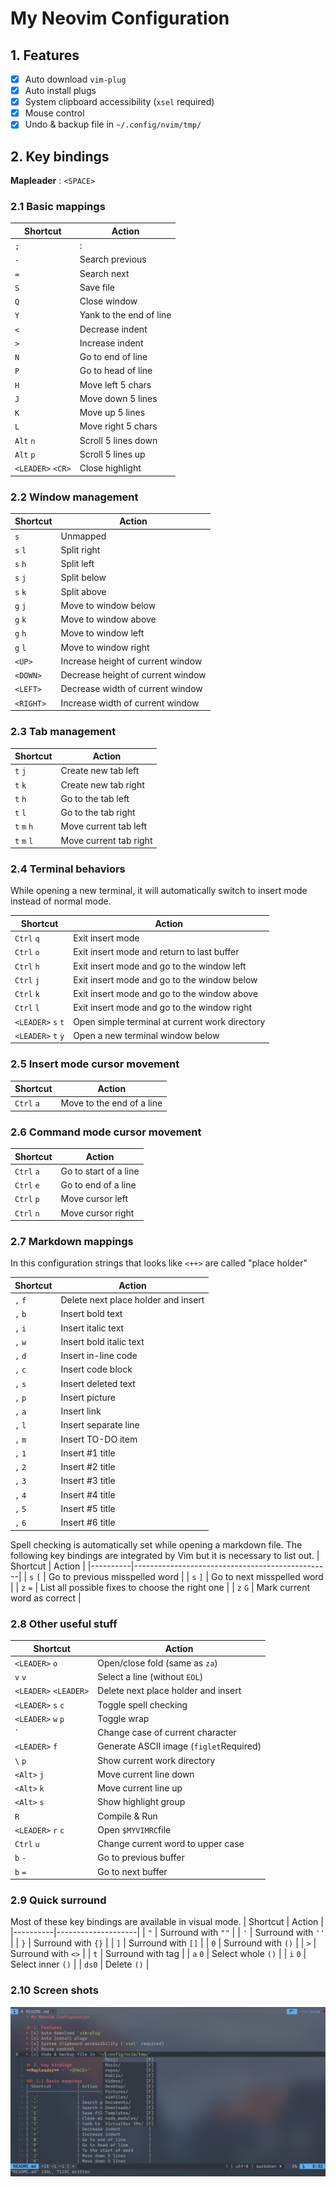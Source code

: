 # My Neovim Configuration

## 1. Features
* [x] Auto download `vim-plug`
* [x] Auto install plugs
* [x] System clipboard accessibility (`xsel` required)
* [x] Mouse control
* [x] Undo & backup file in `~/.config/nvim/tmp/`

## 2. Key bindings
**Mapleader** : `<SPACE>`

### 2.1 Basic mappings
| Shortcut          | Action                  |
|-------------------|-------------------------|
| `;`               | :                       |
| `-`               | Search previous         |
| `=`               | Search next             |
| `S`               | Save file               |
| `Q`               | Close window            |
| `Y`               | Yank to the end of line |
| `<`               | Decrease indent         |
| `>`               | Increase indent         |
| `N`               | Go to end of line       |
| `P`               | Go to head of line      |
| `H`               | Move left 5 chars       |
| `J`               | Move down 5 lines       |
| `K`               | Move up 5 lines         |
| `L`               | Move right 5 chars      |
| `Alt` `n`         | Scroll 5 lines down     |
| `Alt` `p`         | Scroll 5 lines up       |
| `<LEADER>` `<CR>` | Close highlight         |

### 2.2 Window management
| Shortcut  | Action                            |
|-----------|-----------------------------------|
| `s`       | Unmapped                          |
| `s` `l`   | Split right                       |
| `s` `h`   | Split left                        |
| `s` `j`   | Split below                       |
| `s` `k`   | Split above                       |
| `g` `j`   | Move to window below              |
| `g` `k`   | Move to window above              |
| `g` `h`   | Move to window left               |
| `g` `l`   | Move to window right              |
| `<UP>`    | Increase height of current window |
| `<DOWN>`  | Decrease height of current window |
| `<LEFT>`  | Decrease width of current window  |
| `<RIGHT>` | Increase width of current window  |

### 2.3 Tab management
| Shortcut    | Action                 |
|-------------|------------------------|
| `t` `j`     | Create new tab left    |
| `t` `k`     | Create new tab right   |
| `t` `h`     | Go to the tab left     |
| `t` `l`     | Go to the tab right    |
| `t` `m` `h` | Move current tab left  |
| `t` `m` `l` | Move current tab right |

### 2.4 Terminal behaviors
While opening a new terminal, it will automatically switch to insert mode instead of normal mode.

| Shortcut           | Action                                         |
|--------------------|------------------------------------------------|
| `Ctrl` `q`         | Exit insert mode                               |
| `Ctrl` `o`         | Exit insert mode and return to last buffer     |
| `Ctrl` `h`         | Exit insert mode and go to the window left     |
| `Ctrl` `j`         | Exit insert mode and go to the window below    |
| `Ctrl` `k`         | Exit insert mode and go to the window above    |
| `Ctrl` `l`         | Exit insert mode and go to the window right    |
| `<LEADER>` `s` `t` | Open simple terminal at current work directory |
| `<LEADER>` `t` `y` | Open a new terminal window below               |

### 2.5 Insert mode cursor movement
| Shortcut   | Action                    |
|------------|---------------------------|
| `Ctrl` `a` | Move to the end of a line |

### 2.6 Command mode cursor movement
| Shortcut   | Action                |
|------------|-----------------------|
| `Ctrl` `a` | Go to start of a line |
| `Ctrl` `e` | Go to end of a line   |
| `Ctrl` `p` | Move cursor left      |
| `Ctrl` `n` | Move cursor right     |

### 2.7 Markdown mappings
In this configuration strings that looks like `<++>` are called "place holder"

| Shortcut | Action                              |
|----------|-------------------------------------|
| `,` `f`  | Delete next place holder and insert |
| `,` `b`  | Insert bold text                    |
| `,` `i`  | Insert italic text                  |
| `,` `w`  | Insert bold italic text             |
| `,` `d`  | Insert in-line code                 |
| `,` `c`  | Insert code block                   |
| `,` `s`  | Insert deleted text                 |
| `,` `p`  | Insert picture                      |
| `,` `a`  | Insert link                         |
| `,` `l`  | Insert separate line                |
| `,` `m`  | Insert TO-DO item                   |
| `,` `1`  | Insert #1 title                     |
| `,` `2`  | Insert #2 title                     |
| `,` `3`  | Insert #3 title                     |
| `,` `4`  | Insert #4 title                     |
| `,` `5`  | Insert #5 title                     |
| `,` `6`  | Insert #6 title                     |

Spell checking is automatically set while opening a markdown
file. The following key bindings are integrated by Vim but
it is necessary to list out.
| Shortcut | Action                                          |
|----------|-------------------------------------------------|
| `s` `[`  | Go to previous misspelled word                  |
| `s` `]`  | Go to next misspelled word                      |
| `z` `=`  | List all possible fixes to choose the right one |
| `z` `G`  | Mark current word as correct                    |

### 2.8 Other useful stuff
| Shortcut              | Action                                  |
|-----------------------|-----------------------------------------|
| `<LEADER>` `o`        | Open/close fold (same as `za`)          |
| `v` `v`               | Select a line (without `EOL`)           |
| `<LEADER>` `<LEADER>` | Delete next place holder and insert     |
| `<LEADER>` `s` `c`    | Toggle spell checking                   |
| `<LEADER>` `w` `p`    | Toggle wrap                             |
| `` ` ``               | Change case of current character        |
| `<LEADER>` `f`        | Generate ASCII image (`figlet`Required) |
| `\` `p`               | Show current work directory             |
| `<Alt>` `j`           | Move current line down                  |
| `<Alt>` `k`           | Move current line up                    |
| `<Alt>` `s`           | Show highlight group                    |
| `R`                   | Compile & Run                           |
| `<LEADER>` `r` `c`    | Open `$MYVIMRC`file                     |
| `Ctrl` `u`            | Change current word to upper case       |
| `b` `-`               | Go to previous buffer                   |
| `b` `=`               | Go to next buffer                       |

### 2.9 Quick surround
Most of these key bindings are available in visual mode.
| Shortcut | Action             |
|----------|--------------------|
| `"`      | Surround with `""` |
| `'`      | Surround with `''` |
| `}`      | Surround with `{}` |
| `]`      | Surround with `[]` |
| `0`      | Surround with `()` |
| `>`      | Surround with `<>` |
| `t`      | Surround with tag  |
| `a` `0`  | Select whole `()`  |
| `i` `0`  | Select inner `()`  |
| `ds0`    | Delete `()`        |

### 2.10 Screen shots
![General](./img/general.png)
